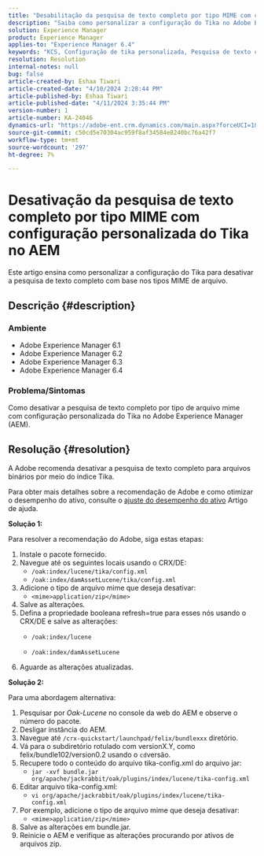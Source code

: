 ```yaml
---
title: "Desabilitação da pesquisa de texto completo por tipo MIME com configuração personalizada do Tika no AEM"
description: "Saiba como personalizar a configuração do Tika no Adobe Experience Manager para desativar a pesquisa de texto completo com base nos tipos MIME de arquivo."
solution: Experience Manager
product: Experience Manager
applies-to: "Experience Manager 6.4"
keywords: "KCS, Configuração de tika personalizada, Pesquisa de texto completo, Tipo MIME, AEM, Ajuste de desempenho de ativos, CRX/DE, Índice Lucene, Índice Oak, Console da Web, Como fazer"
resolution: Resolution
internal-notes: null
bug: false
article-created-by: Eshaa Tiwari
article-created-date: "4/10/2024 2:28:44 PM"
article-published-by: Eshaa Tiwari
article-published-date: "4/11/2024 3:35:44 PM"
version-number: 1
article-number: KA-24046
dynamics-url: "https://adobe-ent.crm.dynamics.com/main.aspx?forceUCI=1&pagetype=entityrecord&etn=knowledgearticle&id=6ef70c9c-46f7-ee11-a1fd-6045bd026dc7"
source-git-commit: c50cd5e70304ac959f8af34584e8240bc76a42f7
workflow-type: tm+mt
source-wordcount: '297'
ht-degree: 7%

---
```


# Desativação da pesquisa de texto completo por tipo MIME com configuração personalizada do Tika no AEM


Este artigo ensina como personalizar a configuração do Tika para desativar a pesquisa de texto completo com base nos tipos MIME de arquivo.

## Descrição {#description}


### Ambiente

- Adobe Experience Manager 6.1
- Adobe Experience Manager 6.2
- Adobe Experience Manager 6.3
- Adobe Experience Manager 6.4


### Problema/Sintomas

Como desativar a pesquisa de texto completo por tipo de arquivo mime com configuração personalizada do Tika no Adobe Experience Manager (AEM).


## Resolução {#resolution}


A Adobe recomenda desativar a pesquisa de texto completo para arquivos binários por meio do índice Tika.

Para obter mais detalhes sobre a recomendação de Adobe e como otimizar o desempenho do ativo, consulte o [ajuste do desempenho do ativo](https://helpx.adobe.com/ca/experience-manager/kb/Asset-Performance-Tuning.html) Artigo de ajuda.

<b>Solução 1:</b>

Para resolver a recomendação do Adobe, siga estas etapas:

1. Instale o pacote fornecido.
2. Navegue até os seguintes locais usando o CRX/DE:
   - `/oak:index/lucene/tika/config.xml`
   - `/oak:index/damAssetLucene/tika/config.xml`
3. Adicione o tipo de arquivo mime que deseja desativar:
   - `<mime>application/zip</mime>`
4. Salve as alterações.
5. Defina a propriedade booleana refresh=true para esses nós usando o CRX/DE e salve as alterações:
   - `/oak:index/lucene`


   - `/oak:index/damAssetLucene`
6. Aguarde as alterações atualizadas.


<b>Solução 2:</b>

Para uma abordagem alternativa:

1. Pesquisar por *Oak-Lucene* no console da web do AEM e observe o número do pacote.
2. Desligar instância do AEM.
3. Navegue até `/crx-quickstart/launchpad/felix/bundlexxx` diretório.
4. Vá para o subdiretório rotulado com versionX.Y, como felix/bundle102/version0.2 usando o `cd`versão.
5. Recupere todo o conteúdo do arquivo tika-config.xml do arquivo jar:
   - `jar -xvf bundle.jar org/apache/jackrabbit/oak/plugins/index/lucene/tika-config.xml`
6. Editar arquivo tika-config.xml:
   - `vi org/apache/jackrabbit/oak/plugins/index/lucene/tika-config.xml`
7. Por exemplo, adicione o tipo de arquivo mime que deseja desativar:
   - `<mime>application/zip</mime>`
8. Salve as alterações em bundle.jar.
9. Reinicie o AEM e verifique as alterações procurando por ativos de arquivos zip.

